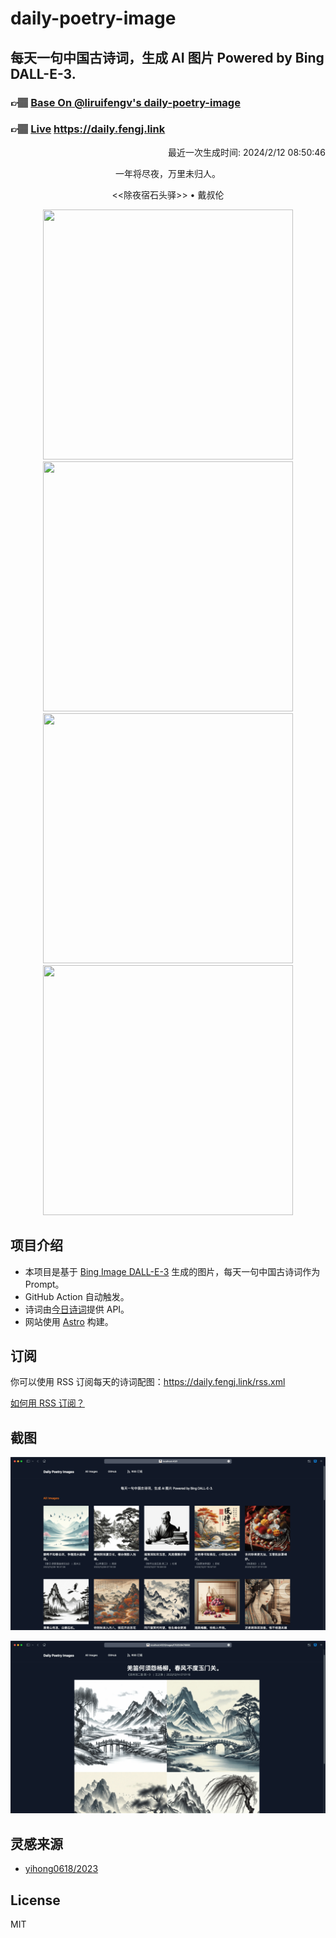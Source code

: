 
# daily-poetry-image

## 每天一句中国古诗词，生成 AI 图片 Powered by Bing DALL-E-3.

### 👉🏽 [Base On @liruifengv's daily-poetry-image](https://github.com/liruifengv/daily-poetry-image)

### 👉🏽 [Live](https://daily.fengj.link) https://daily.fengj.link

<p align="right">
  最近一次生成时间: 2024/2/12 08:50:46
</p>
<p align="center">
一年将尽夜，万里未归人。
</p>
<p align="center">
<<除夜宿石头驿>> • 戴叔伦
</p>
<p align="center">
<img src="https://tse3.mm.bing.net/th/id/OIG1.1jeeVlz.y.8utwRwbcD0" height="400" width="400" />
<img src="https://tse3.mm.bing.net/th/id/OIG1.Y3EncgcGx.u0Eb6VWFiw" height="400" width="400" />
<img src="https://tse1.mm.bing.net/th/id/OIG1.w5eWSQ7Ya71O5.sc7Rvv" height="400" width="400" />
<img src="https://tse2.mm.bing.net/th/id/OIG1.ZvQ1D20rbyByuXSSU0YV" height="400" width="400" />
</p>

## 项目介绍

-   本项目是基于 [Bing Image DALL-E-3](https://www.bing.com/images/create) 生成的图片，每天一句中国古诗词作为 Prompt。
-   GitHub Action 自动触发。
-   诗词由[今日诗词](https://www.jinrishici.com/)提供 API。
-   网站使用 [Astro](https://astro.build) 构建。

## 订阅

你可以使用 RSS 订阅每天的诗词配图：https://daily.fengj.link/rss.xml

[如何用 RSS 订阅？](https://zhuanlan.zhihu.com/p/55026716)

## 截图

![图片列表](./screenshots/Snipaste_2023-12-28_21-00-26.png)

![图片详情](./screenshots/Snipaste_2023-12-28_21-00-53.png)

## 灵感来源

-   [yihong0618/2023](https://github.com/yihong0618/2023)

## License

MIT
